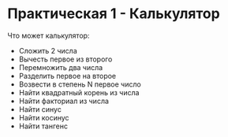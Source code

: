 # Практическая 1 - Калькулятор

Что может калькулятор:
- Сложить 2 числа
- Вычесть первое из второго
- Перемножить два числа
- Разделить первое на второе
- Возвести в степень N первое число
- Найти квадратный корень из числа
- Найти факториал из числа
- Найти синус
- Найти косинус
- Найти тангенс
